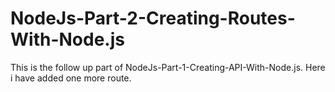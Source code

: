 # NodeJs-Part-2-Creating-Routes-With-Node.js
This is the follow up part of NodeJs-Part-1-Creating-API-With-Node.js. Here i have added one more route. 
